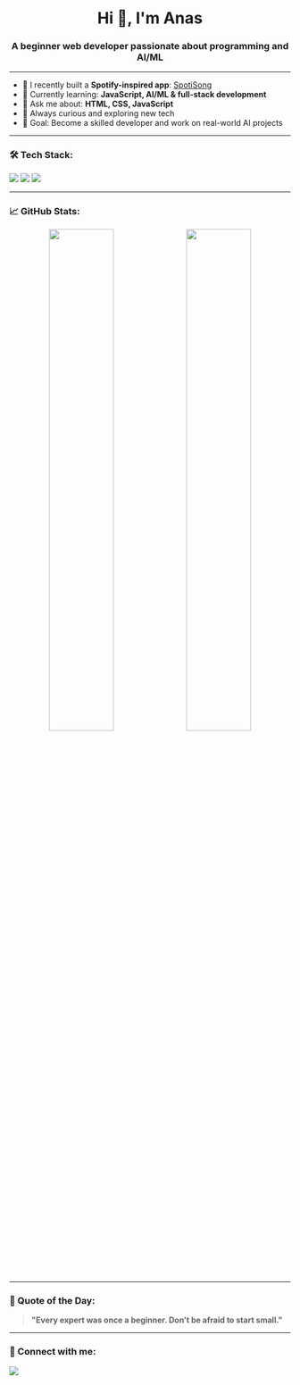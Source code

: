 <h1 align="center">Hi 👋, I'm Anas</h1>
<h3 align="center">A beginner web developer passionate about programming and AI/ML</h3>

---

- 🔭 I recently built a **Spotify-inspired app**: [SpotiSong](https://asfnsa.github.io/spotisong)  
- 🌱 Currently learning: **JavaScript, AI/ML & full-stack development**  
- 💬 Ask me about: **HTML, CSS, JavaScript**  
- 🚀 Always curious and exploring new tech  
- 🎯 Goal: Become a skilled developer and work on real-world AI projects

---

### 🛠️ Tech Stack:
<p align="left">
  <img src="https://img.shields.io/badge/HTML5-E34F26?style=for-the-badge&logo=html5&logoColor=white"/>
  <img src="https://img.shields.io/badge/CSS3-1572B6?style=for-the-badge&logo=css3&logoColor=white"/>
  <img src="https://img.shields.io/badge/JavaScript-F7DF1E?style=for-the-badge&logo=javascript&logoColor=black"/>
</p>

---

### 📈 GitHub Stats:
<p align="center">
  <img src="https://github-readme-stats.vercel.app/api?username=your-github-username&show_icons=true&theme=radical" width="48%" />
  <img src="https://streak-stats.demolab.com?user=your-github-username&theme=radical" width="48%" />
</p>

---

### 🧠 Quote of the Day:
> **"Every expert was once a beginner. Don’t be afraid to start small."**

---

### 🔗 Connect with me:
<p>
  <a href="https://github.com/asfnsa"><img src="https://img.shields.io/badge/GitHub-100000?style=for-the-badge&logo=github&logoColor=white" /></a>
</p>


